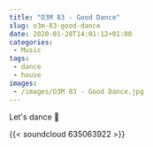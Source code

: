 ```yaml
---
title: "O3M 83 - Good Dance"
slug: o3m-83-good-dance
date: 2020-01-28T14:01:12+01:00
categories:
 - Music
tags:
 - dance
 - house
images:
 - /images/O3M 83 - Good Dance.jpg
---
```


Let's dance 💃

{{< soundcloud 635063922 >}}
